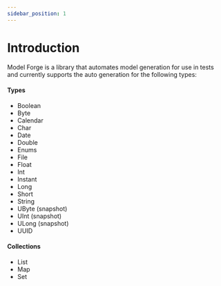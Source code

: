 ```yaml
---
sidebar_position: 1
---
```


# Introduction

Model Forge is a library that automates model generation for use in tests and currently
supports the auto generation for the following types:

#### Types

* Boolean
* Byte
* Calendar
* Char
* Date
* Double
* Enums
* File
* Float
* Int
* Instant
* Long
* Short
* String
* UByte (snapshot)
* UInt (snapshot)
* ULong (snapshot)
* UUID

#### Collections

* List
* Map
* Set
